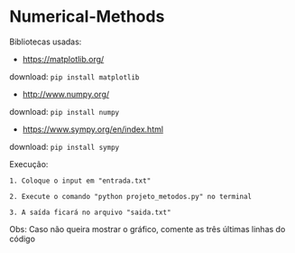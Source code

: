 # Numerical-Methods

Bibliotecas usadas:
* https://matplotlib.org/

download: `pip install matplotlib`
* http://www.numpy.org/

download: `pip install numpy`
* https://www.sympy.org/en/index.html

download: `pip install sympy`

Execução:
    
    1. Coloque o input em "entrada.txt"

    2. Execute o comando "python projeto_metodos.py" no terminal

    3. A saída ficará no arquivo "saida.txt"

Obs: Caso não queira mostrar o gráfico, comente as três últimas linhas do código